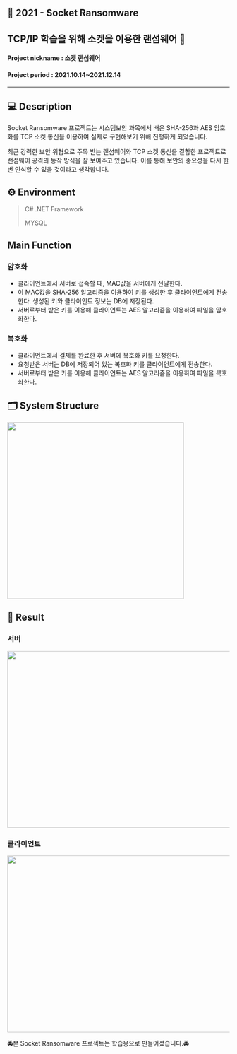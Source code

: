 ## 📌 2021 - Socket Ransomware
## TCP/IP 학습을 위해 소켓을 이용한 랜섬웨어 🚨
#### Project nickname : 소켓 랜섬웨어
#### Project period : 2021.10.14~2021.12.14
-----------------------
## 💻 Description
Socket Ransomware 프로젝트는 시스템보안 과목에서 배운 SHA-256과 AES 암호화를 TCP 소켓 통신을 이용하여 실제로 구현해보기 위해 진행하게 되었습니다.

최근 강력한 보안 위협으로 주목 받는 랜섬웨어와 TCP 소켓 통신을 결합한 프로젝트로 랜섬웨어 공격의 동작 방식을 잘 보여주고 있습니다. 이를 통해 보안의 중요성을 다시 한번 인식할 수 있을 것이라고 생각합니다.

## ⚙ Environment

> C# .NET Framework
>
> MYSQL

## Main Function
### 암호화

- 클라이언트에서 서버로 접속할 때, MAC값을 서버에게 전달한다.
- 이 MAC값을 SHA-256 알고리즘을 이용하여 키를 생성한 후 클라이언트에게 전송한다. 생성된 키와 클라이언트 정보는 DB에 저장된다.
- 서버로부터 받은 키를 이용해 클라이언트는 AES 알고리즘을 이용하여 파일을 암호화한다.

### 복호화

- 클라이언트에서 결제를 완료한 후 서버에 복호화 키를 요청한다.
- 요청받은 서버는 DB에 저장되어 있는 복호화 키를 클라이언트에게 전송한다.
- 서버로부터 받은 키를 이용해 클라이언트는 AES 알고리즘을 이용하여 파일을 복호화한다.


## 🗂 System Structure

<img src="https://user-images.githubusercontent.com/83394485/176669961-6bb2a85c-af7b-4e81-a8bf-6e560b693f39.JPG" width="400"/>

## 🎥 Result
### 서버 

<img src="https://user-images.githubusercontent.com/83394485/176670854-783840b0-cf92-46c8-a46c-2b37b3a9b38a.png" height="400" width="800" />

### 클라이언트

<img src="https://user-images.githubusercontent.com/83394485/176670982-c7958709-b288-47f7-8dc1-be874df0d651.png" height="400" width="800" />

🚔본 Socket Ransomware 프로젝트는 학습용으로 만들어졌습니다.🚔

